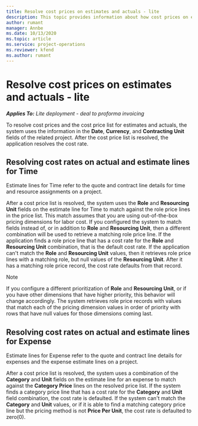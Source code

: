 ```yaml
---
title: Resolve cost prices on estimates and actuals - lite
description: This topic provides information about how cost prices on estimates and actuals are resolved.
author: rumant
manager: Annbe
ms.date: 10/13/2020
ms.topic: article
ms.service: project-operations
ms.reviewer: kfend 
ms.author: rumant
---
```


# Resolve cost prices on estimates and actuals - lite

_**Applies To:** Lite deployment - deal to proforma invoicing_

To resolve cost prices and the cost price list for estimates and actuals, the system uses the information in the **Date**, **Currency**, and **Contracting Unit** fields of the related project. After the cost price list is resolved, the application resolves the cost rate.

## Resolving cost rates on actual and estimate lines for Time

Estimate lines for Time refer to the quote and contract line details for time and resource assignments on a project.

After a cost price list is resolved, the system uses the **Role** and **Resourcing Unit** fields on the estimate line for Time to match against the role price lines in the price list. This match assumes that you are using out-of-the-box pricing dimensions for labor cost. If you configured the system to match fields instead of, or in addition to **Role** and **Resourcing Unit**, then a different combination will be used to retrieve a matching role price line. If the application finds a role price line that has a cost rate for the **Role** and **Resourcing Unit** combination, that is the default cost rate. If the application can't match the **Role** and **Resourcing Unit** values, then it retrieves role price lines with a matching role, but null values of the **Resourcing Unit**. After it has a matching role price record, the cost rate defaults from that record. 

> [!NOTE]
> If you configure a different prioritization of **Role** and **Resourcing Unit**, or if you have other dimensions that have higher priority, this behavior will change accordingly. The system retrieves role price records with values that match each of the pricing dimension values in order of priority with rows that have null values for those dimensions coming last.

## Resolving cost rates on actual and estimate lines for Expense

Estimate lines for Expense refer to the quote and contract line details for expenses and the expense estimate lines on a project.

After a cost price list is resolved, the system uses a combination of the **Category** and **Unit** fields on the estimate line for an expense to match against the **Category Price** lines on the resolved price list. If the system finds a category price line that has a cost rate for the **Category** and **Unit** field combination, the cost rate is defaulted. If the system can't match the **Category** and **Unit** values, or if it is able to find a matching category price line but the pricing method is not **Price Per Unit**, the cost rate is defaulted to zero(0).
